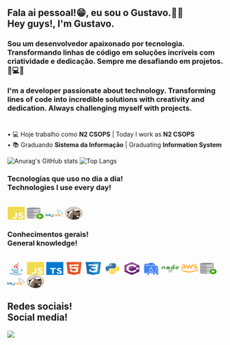 ## Fala ai pessoal!😁, eu sou o Gustavo.👨‍💻 <br> Hey guys!, I'm Gustavo.

### Sou um desenvolvedor apaixonado por tecnologia. Transformando linhas de código em soluções incríveis com criatividade e dedicação. Sempre me desafiando em projetos. 🚀💻✅ <br><br> I'm a developer passionate about technology. Transforming lines of code into incredible solutions with creativity and dedication. Always challenging myself with projects.

#
• 💻 Hoje trabalho como <b>N2 CSOPS</b> | Today I work as <b>N2 CSOPS</b> <br>
• 📚 Graduando <b>Sistema da Informação</b> | Graduating <b>Information System</b>

![Anurag's GitHub stats](https://github-readme-stats.vercel.app/api?username=xGustav1n&show_icons=true&theme=transparent)
![Top Langs](https://github-readme-stats.vercel.app/api/top-langs/?username=xGustav1n&size_weight=0.5&count_weight=0.5&icons=true&theme=transparent)

### Tecnologias que uso no dia a dia! <br> Technologies I use every day!
<div style="display: inline_block"><br>
  <img align="center" alt="Gustavo-Js" height="30" width="40" src="https://raw.githubusercontent.com/devicons/devicon/master/icons/javascript/javascript-plain.svg">
  <img align="center" alt="Gustavo-SQL" height="30" width="40" src="https://github.com/devicons/devicon/blob/master/icons/sqldeveloper/sqldeveloper-original.svg">
  <img align="center" alt="Gustavo-Mysql" height="30" width="40" src="https://github.com/devicons/devicon/blob/master/icons/mysql/mysql-original-wordmark.svg">
  <img align="center" alt="Gustavo-Dbeaver" height="30" width="40" src="https://raw.githubusercontent.com/devicons/devicon/master/icons/dbeaver/dbeaver-original.svg">
</div>

### Conhecimentos gerais! <br> General knowledge!
<div style="display: inline_block"><br>
  <img align="center" alt="Gustavo-Java" height="30" width="40" src="https://github.com/devicons/devicon/blob/master/icons/java/java-original.svg">
  <img align="center" alt="Gustavo-Js" height="30" width="40" src="https://raw.githubusercontent.com/devicons/devicon/master/icons/javascript/javascript-plain.svg">
  <img align="center" alt="Gustavo-Ts" height="30" width="40" src="https://raw.githubusercontent.com/devicons/devicon/master/icons/typescript/typescript-plain.svg">
  <img align="center" alt="Gustavo-HTML" height="30" width="40" src="https://raw.githubusercontent.com/devicons/devicon/master/icons/html5/html5-original.svg">
  <img align="center" alt="Gustavo-CSS" height="30" width="40" src="https://raw.githubusercontent.com/devicons/devicon/master/icons/css3/css3-original.svg">
  <img align="center" alt="Gustavo-Python" height="30" width="40" src="https://raw.githubusercontent.com/devicons/devicon/master/icons/python/python-original.svg">
  <img align="center" alt="Gustavo-Csharp" height="30" width="40" src="https://raw.githubusercontent.com/devicons/devicon/master/icons/csharp/csharp-original.svg">
  <img align="center" alt="Gustavo-Android" height="30" width="40" src="https://github.com/devicons/devicon/blob/master/icons/androidstudio/androidstudio-plain.svg">
  <img align="center" alt="Gustavo-NODE" height="30" width="40" src="https://github.com/devicons/devicon/blob/master/icons/nodejs/nodejs-plain-wordmark.svg">
  <img align="center" alt="Gustavo-AWS" height="30" width="40" src="https://github.com/devicons/devicon/blob/master/icons/amazonwebservices/amazonwebservices-plain-wordmark.svg">
  <img align="center" alt="Gustavo-SQL" height="30" width="40" src="https://github.com/devicons/devicon/blob/master/icons/sqldeveloper/sqldeveloper-original.svg">
  <img align="center" alt="Gustavo-Mysql" height="30" width="40" src="https://github.com/devicons/devicon/blob/master/icons/mysql/mysql-original-wordmark.svg">
  <img align="center" alt="Gustavo-Dbeaver" height="30" width="40" src="https://raw.githubusercontent.com/devicons/devicon/master/icons/dbeaver/dbeaver-original.svg">
</div>
  
  ## Redes sociais! <br> Social media! 
<div> 
  <a href="www.linkedin.com/in/gustavo-pereira-53330b28a" target="_blank"><img src="https://img.shields.io/badge/-LinkedIn-%230077B5?style=for-the-badge&logo=linkedin&logoColor=white" target="_blank"></a> 
</div>
